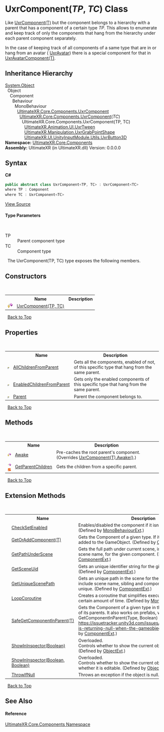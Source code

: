 # UxrComponent(*TP*, *TC*) Class
 


Like <a href="T_UltimateXR_Core_Components_UxrComponent_1">UxrComponent(T)</a> but the component belongs to a hierarchy with a parent that has a component of a certain type *TP*. This allows to enumerate and keep track of only the components that hang from the hierarchy under each parent component separately.

In the case of keeping track of all components of a same type that are in or hang from an avatar ( <a href="T_UltimateXR_Avatar_UxrAvatar">UxrAvatar</a>) there is a special component for that in <a href="T_UltimateXR_Core_Components_Composite_UxrAvatarComponent_1">UxrAvatarComponent(T)</a>.



## Inheritance Hierarchy
<a href="https://docs.microsoft.com/dotnet/api/system.object" target="_blank" rel="noopener noreferrer">System.Object</a><br />&nbsp;&nbsp;Object<br />&nbsp;&nbsp;&nbsp;&nbsp;Component<br />&nbsp;&nbsp;&nbsp;&nbsp;&nbsp;&nbsp;Behaviour<br />&nbsp;&nbsp;&nbsp;&nbsp;&nbsp;&nbsp;&nbsp;&nbsp;MonoBehaviour<br />&nbsp;&nbsp;&nbsp;&nbsp;&nbsp;&nbsp;&nbsp;&nbsp;&nbsp;&nbsp;<a href="T_UltimateXR_Core_Components_UxrComponent">UltimateXR.Core.Components.UxrComponent</a><br />&nbsp;&nbsp;&nbsp;&nbsp;&nbsp;&nbsp;&nbsp;&nbsp;&nbsp;&nbsp;&nbsp;&nbsp;<a href="T_UltimateXR_Core_Components_UxrComponent_1">UltimateXR.Core.Components.UxrComponent</a>(*TC*)<br />&nbsp;&nbsp;&nbsp;&nbsp;&nbsp;&nbsp;&nbsp;&nbsp;&nbsp;&nbsp;&nbsp;&nbsp;&nbsp;&nbsp;UltimateXR.Core.Components.UxrComponent(TP, TC)<br />&nbsp;&nbsp;&nbsp;&nbsp;&nbsp;&nbsp;&nbsp;&nbsp;&nbsp;&nbsp;&nbsp;&nbsp;&nbsp;&nbsp;&nbsp;&nbsp;<a href="T_UltimateXR_Animation_UI_UxrTween">UltimateXR.Animation.UI.UxrTween</a><br />&nbsp;&nbsp;&nbsp;&nbsp;&nbsp;&nbsp;&nbsp;&nbsp;&nbsp;&nbsp;&nbsp;&nbsp;&nbsp;&nbsp;&nbsp;&nbsp;<a href="T_UltimateXR_Manipulation_UxrGrabPointShape">UltimateXR.Manipulation.UxrGrabPointShape</a><br />&nbsp;&nbsp;&nbsp;&nbsp;&nbsp;&nbsp;&nbsp;&nbsp;&nbsp;&nbsp;&nbsp;&nbsp;&nbsp;&nbsp;&nbsp;&nbsp;<a href="T_UltimateXR_UI_UnityInputModule_Utils_UxrButton3D">UltimateXR.UI.UnityInputModule.Utils.UxrButton3D</a><br />
**Namespace:**&nbsp;<a href="N_UltimateXR_Core_Components">UltimateXR.Core.Components</a><br />**Assembly:**&nbsp;UltimateXR (in UltimateXR.dll) Version: 0.0.0.0

## Syntax

**C#**<br />
``` C#
public abstract class UxrComponent<TP, TC> : UxrComponent<TC>
where TP : Component
where TC : UxrComponent<TC>

```

<a href="UltimateXR/Scripts/Core/Components/UxrComponent.cs" rel="noopener noreferrer" title="View the source code">View Source</a><br />

#### Type Parameters
&nbsp;<dl><dt>TP</dt><dd>Parent component type</dd><dt>TC</dt><dd>Component type</dd></dl>&nbsp;
The UxrComponent(TP, TC) type exposes the following members.


## Constructors
&nbsp;<table><tr><th></th><th>Name</th><th>Description</th></tr><tr><td>![Protected method](media/protmethod.gif "Protected method")</td><td><a href="M_UltimateXR_Core_Components_UxrComponent_2__ctor">UxrComponent(TP, TC)</a></td><td /></tr></table>&nbsp;
<a href="#uxrcomponent(*tp*,-*tc*)-class">Back to Top</a>

## Properties
&nbsp;<table><tr><th></th><th>Name</th><th>Description</th></tr><tr><td>![Public property](media/pubproperty.gif "Public property")</td><td><a href="P_UltimateXR_Core_Components_UxrComponent_2_AllChildrenFromParent">AllChildrenFromParent</a></td><td>
Gets all the components, enabled of not, of this specific type that hang from the same parent.</td></tr><tr><td>![Public property](media/pubproperty.gif "Public property")</td><td><a href="P_UltimateXR_Core_Components_UxrComponent_2_EnabledChildrenFromParent">EnabledChildrenFromParent</a></td><td>
Gets only the enabled components of this specific type that hang from the same parent.</td></tr><tr><td>![Public property](media/pubproperty.gif "Public property")</td><td><a href="P_UltimateXR_Core_Components_UxrComponent_2_Parent">Parent</a></td><td>
Parent the component belongs to.</td></tr></table>&nbsp;
<a href="#uxrcomponent(*tp*,-*tc*)-class">Back to Top</a>

## Methods
&nbsp;<table><tr><th></th><th>Name</th><th>Description</th></tr><tr><td>![Protected method](media/protmethod.gif "Protected method")</td><td><a href="M_UltimateXR_Core_Components_UxrComponent_2_Awake">Awake</a></td><td>
Pre-caches the root parent's component.
 (Overrides <a href="M_UltimateXR_Core_Components_UxrComponent_1_Awake">UxrComponent(T).Awake()</a>.)</td></tr><tr><td>![Public method](media/pubmethod.gif "Public method")![Static member](media/static.gif "Static member")</td><td><a href="M_UltimateXR_Core_Components_UxrComponent_2_GetParentChildren">GetParentChildren</a></td><td>
Gets the children from a specific parent.</td></tr></table>&nbsp;
<a href="#uxrcomponent(*tp*,-*tc*)-class">Back to Top</a>

## Extension Methods
&nbsp;<table><tr><th></th><th>Name</th><th>Description</th></tr><tr><td>![Public Extension Method](media/pubextension.gif "Public Extension Method")</td><td><a href="M_UltimateXR_Extensions_Unity_MonoBehaviourExt_CheckSetEnabled">CheckSetEnabled</a></td><td>
Enables/disabled the component if it isn't enabled already.
 (Defined by <a href="T_UltimateXR_Extensions_Unity_MonoBehaviourExt">MonoBehaviourExt</a>.)</td></tr><tr><td>![Public Extension Method](media/pubextension.gif "Public Extension Method")</td><td><a href="M_UltimateXR_Extensions_Unity_ComponentExt_GetOrAddComponent__1">GetOrAddComponent(T)</a></td><td>
Gets the Component of a given type. If it doesn't exist, it is added to the GameObject.
 (Defined by <a href="T_UltimateXR_Extensions_Unity_ComponentExt">ComponentExt</a>.)</td></tr><tr><td>![Public Extension Method](media/pubextension.gif "Public Extension Method")</td><td><a href="M_UltimateXR_Extensions_Unity_ComponentExt_GetPathUnderScene">GetPathUnderScene</a></td><td>
Gets the full path under current scene, including all parents, but scene name, for the given component.
 (Defined by <a href="T_UltimateXR_Extensions_Unity_ComponentExt">ComponentExt</a>.)</td></tr><tr><td>![Public Extension Method](media/pubextension.gif "Public Extension Method")</td><td><a href="M_UltimateXR_Extensions_Unity_ComponentExt_GetSceneUid">GetSceneUid</a></td><td>
Gets an unique identifier string for the given component.
 (Defined by <a href="T_UltimateXR_Extensions_Unity_ComponentExt">ComponentExt</a>.)</td></tr><tr><td>![Public Extension Method](media/pubextension.gif "Public Extension Method")</td><td><a href="M_UltimateXR_Extensions_Unity_ComponentExt_GetUniqueScenePath">GetUniqueScenePath</a></td><td>
Gets an unique path in the scene for the given component. It will include scene name, sibling and component indices to make it unique.
 (Defined by <a href="T_UltimateXR_Extensions_Unity_ComponentExt">ComponentExt</a>.)</td></tr><tr><td>![Public Extension Method](media/pubextension.gif "Public Extension Method")</td><td><a href="M_UltimateXR_Extensions_Unity_MonoBehaviourExt_LoopCoroutine">LoopCoroutine</a></td><td>
Creates a coroutine that simplifies executing a loop during a certain amount of time.
 (Defined by <a href="T_UltimateXR_Extensions_Unity_MonoBehaviourExt">MonoBehaviourExt</a>.)</td></tr><tr><td>![Public Extension Method](media/pubextension.gif "Public Extension Method")</td><td><a href="M_UltimateXR_Extensions_Unity_ComponentExt_SafeGetComponentInParent__1">SafeGetComponentInParent(T)</a></td><td>
Gets the Component of a given type in the GameObject or any of its parents. It also works on prefabs, where regular GetComponentInParent(Type, Boolean) will not work: https://issuetracker.unity3d.com/issues/getcomponentinparent-is-returning-null-when-the-gameobject-is-a-prefab
 (Defined by <a href="T_UltimateXR_Extensions_Unity_ComponentExt">ComponentExt</a>.)</td></tr><tr><td>![Public Extension Method](media/pubextension.gif "Public Extension Method")</td><td><a href="M_UltimateXR_Extensions_Unity_ObjectExt_ShowInInspector">ShowInInspector(Boolean)</a></td><td>Overloaded.  
Controls whether to show the current object in the inspector.
 (Defined by <a href="T_UltimateXR_Extensions_Unity_ObjectExt">ObjectExt</a>.)</td></tr><tr><td>![Public Extension Method](media/pubextension.gif "Public Extension Method")</td><td><a href="M_UltimateXR_Extensions_Unity_ObjectExt_ShowInInspector_1">ShowInInspector(Boolean, Boolean)</a></td><td>Overloaded.  
Controls whether to show the current object in the inspector and whether it is editable.
 (Defined by <a href="T_UltimateXR_Extensions_Unity_ObjectExt">ObjectExt</a>.)</td></tr><tr><td>![Public Extension Method](media/pubextension.gif "Public Extension Method")</td><td><a href="M_UltimateXR_Extensions_System_ObjectExt_ThrowIfNull">ThrowIfNull</a></td><td>
Throws an exception if the object is null.
 (Defined by <a href="T_UltimateXR_Extensions_System_ObjectExt">ObjectExt</a>.)</td></tr></table>&nbsp;
<a href="#uxrcomponent(*tp*,-*tc*)-class">Back to Top</a>

## See Also


#### Reference
<a href="N_UltimateXR_Core_Components">UltimateXR.Core.Components Namespace</a><br />